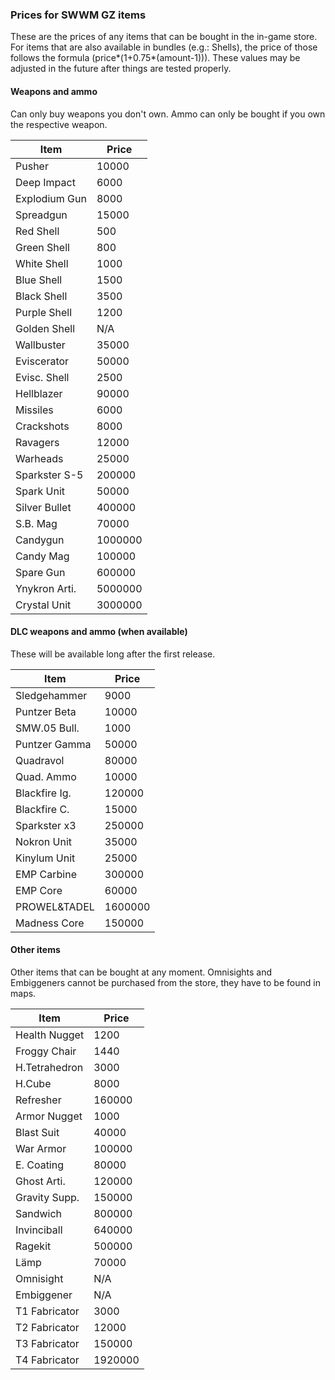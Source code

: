 ### Prices for SWWM GZ items

These are the prices of any items that can be bought in the in-game store.
For items that are also available in bundles (e.g.: Shells), the price of
those follows the formula (price*(1+0.75*(amount-1))).
These values may be adjusted in the future after things are tested properly.

#### Weapons and ammo

Can only buy weapons you don't own. Ammo can only be bought if you own the
respective weapon.

  Item          | Price
  ------------- | -----
  Pusher	| 10000
  Deep Impact	| 6000
  Explodium Gun	| 8000
  Spreadgun	| 15000
   Red Shell	| 500
   Green Shell	| 800
   White Shell	| 1000
   Blue Shell	| 1500
   Black Shell	| 3500
   Purple Shell	| 1200
   Golden Shell | N/A
  Wallbuster	| 35000
  Eviscerator	| 50000
   Evisc. Shell	| 2500
  Hellblazer	| 90000
   Missiles	| 6000
   Crackshots	| 8000
   Ravagers	| 12000
   Warheads	| 25000
  Sparkster S-5	| 200000
   Spark Unit	| 50000
  Silver Bullet	| 400000
   S.B. Mag	| 70000
  Candygun	| 1000000
   Candy Mag	| 100000
   Spare Gun	| 600000
  Ynykron Arti.	| 5000000
   Crystal Unit	| 3000000

#### DLC weapons and ammo (when available)

These will be available long after the first release.

  Item          | Price
  ------------- | -----
  Sledgehammer	| 9000
  Puntzer Beta	| 10000
   SMW.05 Bull.	| 1000
  Puntzer Gamma	| 50000
  Quadravol	| 80000
   Quad. Ammo	| 10000
  Blackfire Ig.	| 120000
   Blackfire C.	| 15000
  Sparkster x3	| 250000
   Nokron Unit	| 35000
   Kinylum Unit	| 25000
  EMP Carbine	| 300000
   EMP Core	| 60000
  PROWEL&TADEL	| 1600000
   Madness Core	| 150000

#### Other items

Other items that can be bought at any moment. Omnisights and Embiggeners cannot
be purchased from the store, they have to be found in maps.

  Item          | Price
  ------------- | -----
  Health Nugget	| 1200
  Froggy Chair	| 1440
  H.Tetrahedron	| 3000
  H.Cube	| 8000
  Refresher	| 160000
  Armor Nugget	| 1000
  Blast Suit	| 40000
  War Armor	| 100000
  E. Coating	| 80000
  Ghost Arti.	| 120000
  Gravity Supp.	| 150000
  Sandwich	| 800000
  Invinciball	| 640000
  Ragekit	| 500000
  Lämp		| 70000
  Omnisight	| N/A
  Embiggener	| N/A
  T1 Fabricator	| 3000
  T2 Fabricator	| 12000
  T3 Fabricator	| 150000
  T4 Fabricator	| 1920000
